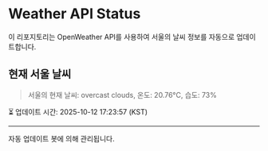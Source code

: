 
# Weather API Status

이 리포지토리는 OpenWeather API를 사용하여 서울의 날씨 정보를 자동으로 업데이트합니다.

## 현재 서울 날씨
> 서울의 현재 날씨: overcast clouds, 온도: 20.76°C, 습도: 73%

⏳ 업데이트 시간: 2025-10-12 17:23:57 (KST)

---
자동 업데이트 봇에 의해 관리됩니다.
